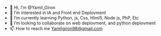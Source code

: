 - 👋 Hi, I’m @Yamil_Giron
- 👀 I’m interested in IA and Front end Deplovment
- 🌱 I’m currently learning Python, js, Css, Html5, Node js, PhP, Etc
- 💞️ I’m looking to collaborate on web deplovment, and python deplovment
- 📫 How to reach me Yamilgiron98@gmail.com

<!---

--->
